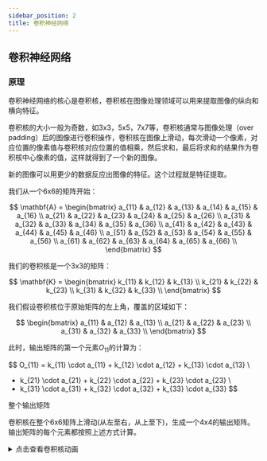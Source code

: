 ```yaml
---
sidebar_position: 2
title: 卷积神经网络
---
```


## 卷积神经网络

### 原理

卷积神经网络的核心是卷积核，卷积核在图像处理领域可以用来提取图像的纵向和横向特征。

卷积核的大小一般为奇数，如3x3，5x5，7x7等，卷积核通常与图像处理（over padding）后的图像进行卷积操作，卷积核在图像上滑动，每次滑动一个像素，对应位置的像素值与卷积核对应位置的值相乘，然后求和，最后将求和的结果作为卷积核中心像素的值，这样就得到了一个新的图像。

新的图像可以用更少的数据反应出图像的特征。这个过程就是特征提取。



我们从一个6x6的矩阵开始：

$$
\mathbf{A} = \begin{bmatrix}
a_{11} & a_{12} & a_{13} & a_{14} & a_{15} & a_{16} \\
a_{21} & a_{22} & a_{23} & a_{24} & a_{25} & a_{26} \\
a_{31} & a_{32} & a_{33} & a_{34} & a_{35} & a_{36} \\
a_{41} & a_{42} & a_{43} & a_{44} & a_{45} & a_{46} \\
a_{51} & a_{52} & a_{53} & a_{54} & a_{55} & a_{56} \\
a_{61} & a_{62} & a_{63} & a_{64} & a_{65} & a_{66} \\
\end{bmatrix}
$$



我们的卷积核是一个3x3的矩阵：

$$
\mathbf{K} = \begin{bmatrix}
k_{11} & k_{12} & k_{13} \\
k_{21} & k_{22} & k_{23} \\
k_{31} & k_{32} & k_{33} \\
\end{bmatrix}
$$


我们假设卷积核位于原始矩阵的左上角，覆盖的区域如下：

$$
\begin{bmatrix}
a_{11} & a_{12} & a_{13} \\
a_{21} & a_{22} & a_{23} \\
a_{31} & a_{32} & a_{33} \\
\end{bmatrix}
$$

此时，输出矩阵的第一个元素$O_{11}$的计算为：

$$
O_{11} = k_{11} \cdot a_{11} + k_{12} \cdot a_{12} + k_{13} \cdot a_{13} \\ 
+ k_{21} \cdot a_{21} + k_{22} \cdot a_{22} + k_{23} \cdot a_{23} \\ 
+ k_{31} \cdot a_{31} + k_{32} \cdot a_{32} + k_{33} \cdot a_{33}
$$

整个输出矩阵

卷积核在整个6x6矩阵上滑动(从左至右，从上至下)，生成一个4x4的输出矩阵。输出矩阵的每个元素都按照上述方式计算。

<details>
<summary>点击查看卷积核动画</summary>
``` jsx live
// 你可以尝试更改矩阵尺寸与卷积核的尺寸来感受卷积过程
function example(props) {
  // 使用 XPath 查询选择输出框
  const xpathSelector =
    "/html/body/div/div[2]/div/div/main/div/div/div/div/article/div[2]/div[1]/div[4]";
  const myElement = document.evaluate(
    xpathSelector,
    document,
    null,
    XPathResult.FIRST_ORDERED_NODE_TYPE,
    null
  ).singleNodeValue;
  // 矩阵尺寸
  const matrixSize = 6;
  // 卷积核尺寸
  const kernelSize = 3;
  const matrix = Array.from({ length: matrixSize }, (_, i) =>
    Array.from({ length: matrixSize }, (_, j) => `a${i + 1}${j + 1}`)
  );
  const [position, setPosition] = useState([0, 0]);
  useEffect(() => {
    const positions = [];
    for (let i = 0; i <= matrixSize - kernelSize; i++) {
      for (let j = 0; j <= matrixSize - kernelSize; j++) {
        positions.push([i, j]);
      }
    }

    let index = 0;
    const interval = setInterval(() => {
      setPosition(positions[index]);
      index = (index + 1) % positions.length;
    }, 1000);

    return () => clearInterval(interval);
  }, []);

  return (
    <div style={{ display: 'flex', justifyContent: 'center', alignItems: 'center', height: '100vh', backgroundColor: '#f0f0f0' }}>
      <div style={{ display: 'grid', gridTemplateColumns: `repeat(${matrixSize}, 50px)`, gridGap: '5px', position: 'relative' }}>
        {matrix.map((row, i) =>
          row.map((cell, j) => (
            <div
              key={`${i}-${j}`}
              style={{
                width: '50px',
                height: '50px',
                backgroundColor: '#fff',
                border: '1px solid #ccc',
                display: 'flex',
                justifyContent: 'center',
                alignItems: 'center',
                fontSize: '18px',
                backgroundColor: i >= position[0] && i < position[0] + kernelSize && j >= position[1] && j < position[1] + kernelSize ? 'yellow' : '#fff'
              }}
            >
              {cell}
            </div>
          ))
        )}
      </div>
    </div>
  );
}
```
</details>


最终输出矩阵$\mathbf{O}$为：

$$
\mathbf{O} = \begin{bmatrix}
O_{11} & O_{12} & O_{13} & O_{14} \\
O_{21} & O_{22} & O_{23} & O_{24} \\
O_{31} & O_{32} & O_{33} & O_{34} \\
O_{41} & O_{42} & O_{43} & O_{44} \\
\end{bmatrix}
$$

每个$O_{ij}$的具体计算方法如前所述，通过卷积核在原始矩阵上的滑动和计算得到。

通过这个例子，可以清晰地看到卷积核是如何对矩阵进行操作并生成输出的。

### 常见卷积核及用途


1. **水平边缘检测**：
   $$
   \begin{bmatrix}
   -1 & -1 & -1 \\
   0 & 0 & 0 \\
   1 & 1 & 1
   \end{bmatrix}
   $$
   用途：检测水平边缘。

2. **垂直边缘检测**：
   $$
   \begin{bmatrix}
   -1 & 0 & 1 \\
   -1 & 0 & 1 \\
   -1 & 0 & 1
   \end{bmatrix}
   $$
   用途：检测垂直边缘。

3. **Sobel算子（水平）**：
   $$
   \begin{bmatrix}
   -1 & 0 & 1 \\
   -2 & 0 & 2 \\
   -1 & 0 & 1
   \end{bmatrix}
   $$
   用途：检测水平边缘和梯度。

4. **Sobel算子（垂直）**：
   $$
   \begin{bmatrix}
   1 & 2 & 1 \\
   0 & 0 & 0 \\
   -1 & -2 & -1
   \end{bmatrix}
   $$
   用途：检测垂直边缘和梯度。

5. **拉普拉斯算子**：
   $$
   \begin{bmatrix}
   0 & 1 & 0 \\
   1 & -4 & 1 \\
   0 & 1 & 0
   \end{bmatrix}
   $$
   用途：检测图像的二阶导数，强调边缘。

6. **锐化**：
   $$
   \begin{bmatrix}
   0 & -1 & 0 \\
   -1 & 5 & -1 \\
   0 & -1 & 0
   \end{bmatrix}
   $$
   用途：提高图像的清晰度。

7. **高斯模糊（3x3）**：
   $$
   \frac{1}{16}
   \begin{bmatrix}
   1 & 2 & 1 \\
   2 & 4 & 2 \\
   1 & 2 & 1
   \end{bmatrix}
   $$
   用途：平滑图像，减少噪声。

8. **高斯模糊（5x5）**：
   $$
   \frac{1}{256}
   \begin{bmatrix}
   1 & 4 & 6 & 4 & 1 \\
   4 & 16 & 24 & 16 & 4 \\
   6 & 24 & 36 & 24 & 6 \\
   4 & 16 & 24 & 16 & 4 \\
   1 & 4 & 6 & 4 & 1
   \end{bmatrix}
   $$
   用途：更强的平滑效果。

9. **边缘增强**：
   $$
   \begin{bmatrix}
   -1 & -1 & -1 \\
   -1 & 9 & -1 \\
   -1 & -1 & -1
   \end{bmatrix}
   $$
   用途：增强边缘，使图像轮廓更加明显。

10. **均值滤波**：
    $$
    \frac{1}{9}
    \begin{bmatrix}
    1 & 1 & 1 \\
    1 & 1 & 1 \\
    1 & 1 & 1
    \end{bmatrix}
    $$
    用途：均匀地平滑图像。

```python
import numpy as np
import matplotlib.pyplot as plt
from matplotlib.font_manager import FontProperties
import cv2

# 设置中文字体
# 替换为你系统中支持中文的字体路径(windows)
font_path = r'C:\Windows\Fonts\simhei.ttf'  
# mac（如果有的话）
# font_path = '/System/Library/Fonts/STHeiti Light.ttc' 
font_prop = FontProperties(fname=font_path)

# 读取灰度图像
image = np.array(cv2.imread('data/people.bmp',cv2.IMREAD_GRAYSCALE))

# 定义卷积核
kernels = {
    '水平边缘': np.array([[-1, -1, -1], [0, 0, 0], [1, 1, 1]]),
    '垂直边缘': np.array([[-1, 0, 1], [-1, 0, 1], [-1, 0, 1]]),
    'Sobel水平': np.array([[-1, 0, 1], [-2, 0, 2], [-1, 0, 1]]),
    'Sobel垂直': np.array([[1, 2, 1], [0, 0, 0], [-1, -2, -1]]),
    '拉普拉斯': np.array([[0, 1, 0], [1, -4, 1], [0, 1, 0]]),
    '锐化': np.array([[0, -1, 0], [-1, 5, -1], [0, -1, 0]]),
    '高斯模糊3x3': np.array([[1, 2, 1], [2, 4, 2], [1, 2, 1]]) / 16,
    '高斯模糊5x5': np.array([[1, 4, 6, 4, 1], [4, 16, 24, 16, 4], [6, 24, 36, 24, 6], [4, 16, 24, 16, 4], [1, 4, 6, 4, 1]]) / 256,
    '边缘增强': np.array([[-1, -1, -1], [-1, 9, -1], [-1, -1, -1]]),
    '均值滤波': np.array([[1, 1, 1], [1, 1, 1], [1, 1, 1]]) / 9
}

# 使用NumPy实现卷积操作
def convolve2d(image, kernel):
    # 获取图像和卷积核的尺寸
    i_height, i_width = image.shape
    k_height, k_width = kernel.shape
    
    # 计算输出图像的尺寸
    o_height = i_height - k_height + 1
    o_width = i_width - k_width + 1
    
    # 创建输出图像
    output = np.zeros((o_height, o_width))
    
    # 执行卷积操作
    for y in range(o_height):
        for x in range(o_width):
            # 提取图像区域
            region = image[y:y+k_height, x:x+k_width]
            # 计算卷积值
            output[y, x] = np.sum(region * kernel)
    
    return output

# 应用卷积核
results = {}
for name, kernel in kernels.items():
    # 为了处理边界，先对图像进行填充
    if kernel.shape[0] == 5:  # 对于5x5卷积核
        pad_width = 2
    else:  # 对于3x3卷积核
        pad_width = 1
    
    padded_image = np.pad(image, pad_width, mode='constant')
    filtered_image = convolve2d(padded_image, kernel)
    
    # 归一化处理，确保像素值在有效范围内
    filtered_image = np.clip(filtered_image, 0, 255).astype(np.uint8)
    results[name] = filtered_image

# 显示结果
plt.figure(figsize=(15, 8))
for i, (name, result) in enumerate(results.items()):
    plt.subplot(3, 4, i + 1)
    plt.imshow(result, cmap='gray')
    plt.title(name, fontproperties=font_prop)
    plt.axis('off')

plt.tight_layout()
plt.show()

```
### pooling 池化
池化（Pooling）是一种用于减少卷积神经网络（CNN）中特征图大小的操作。它通过将特征图上的局部区域进行聚合，得到一个更小的特征图。

池化操作类似卷积操作，使用的也是一个很小的矩阵，叫做池化核，但是池化核本身没有参数，只是通过对输入特征矩阵本身进行运算，它的大小通常是2x2、3x3、4x4等，然后将池化核在卷积得到的输出特征图中进行池化操作，需要注意的是，池化的过程中也有Padding方式以及步长的概念，与卷积不同的是，池化的步长往往等于池化核的大小。
最常见的池化操作为**最大值池化**（Max Pooling）和**平均值池化**（Average Pooling）两种。
```python showLineNumbers
import numpy as np

def pooling(input_array, pool_size=(2, 2), stride=None, mode='max'):
    """
    池化操作函数
    
    参数:
        input_array: 输入数组，形状为[height, width]或[batch, height, width, channels]
        pool_size: 池化窗口大小，默认为(2, 2)
        stride: 步长，默认与pool_size相同
        mode: 池化类型，'max'表示最大池化，'avg'表示平均池化
        
    返回:
        池化后的数组
    """
    # 如果未指定stride，则默认与pool_size相同
    if stride is None:
        stride = pool_size
    
    # 确保输入是numpy数组
    input_array = np.asarray(input_array)
    
    # 处理不同维度的输入
    if input_array.ndim == 2:  # 单通道2D输入
        h, w = input_array.shape
        d = 1
        input_array = input_array.reshape(1, h, w, 1)
    elif input_array.ndim == 3:  # 带批次或通道的3D输入
        raise ValueError("输入数组维度应为2D或4D")
    elif input_array.ndim == 4:  # 标准4D输入 [batch, height, width, channels]
        pass
    else:
        raise ValueError("输入数组维度应为2D或4D")
    
    # 获取输入尺寸
    batch_size, height, width, channels = input_array.shape
    
    # 计算输出尺寸
    out_height = (height - pool_size[0]) // stride[0] + 1
    out_width = (width - pool_size[1]) // stride[1] + 1
    
    # 初始化输出数组
    output = np.zeros((batch_size, out_height, out_width, channels))
    
    # 执行池化操作
    for b in range(batch_size):
        for c in range(channels):
            for i in range(out_height):
                for j in range(out_width):
                    h_start = i * stride[0]
                    h_end = h_start + pool_size[0]
                    w_start = j * stride[1]
                    w_end = w_start + pool_size[1]
                    
                    pool_region = input_array[b, h_start:h_end, w_start:w_end, c]
                    
                    if mode == 'max':
                        output[b, i, j, c] = np.max(pool_region)
                    elif mode == 'avg':
                        output[b, i, j, c] = np.mean(pool_region)
                    else:
                        raise ValueError("支持的模式为'max'或'avg'")
    
    # 如果输入是2D，则返回2D输出
    if input_array.shape[0] == 1 and input_array.shape[3] == 1:
        return output[0, :, :, 0]
    
    return output

# 示例使用
if __name__ == "__main__":
    # 创建测试数据
    test_data = np.array([
        [1, 2, 3, 4],
        [5, 6, 7, 8],
        [9, 10, 11, 12],
        [13, 14, 15, 16]
    ])
    
    # 最大池化
    max_pooled = pooling(test_data, pool_size=(2, 2), mode='max')
    print("最大池化结果:")
    print(max_pooled)
    
    # 平均池化
    avg_pooled = pooling(test_data, pool_size=(2, 2), mode='avg')
    print("平均池化结果:")
    print(avg_pooled)
'''
最大池化结果:
[[ 6.  8.]
 [14. 16.]]
平均池化结果:
[[ 3.5  5.5]
 [11.5 13.5]]
'''
```

- over padding(填充)
  
有时图像的特征在边缘上，例如

```python
import numpy as np
import matplotlib.pyplot as plt

# 读取图像
inputs = np.array([
  [255,1,2],
  [255,1,2],
  [255,1,2],]

)
# 用于提取纵向特征的卷积核
kernel = np.array([
  [0,1,0],
  [0,1,0],
  [0,1,0]]
)

# 卷积操作结果，没能正确获取边缘的特征
'''
[[0.   2.   0.]
 [0.   2.   0.]
 [0.   2.   0.]]
'''


# 对输入图像进行填充
# array: 需要填充的数组
# pad_width: 填充的宽度(上下左右都填充)
# mode: 填充的方式，通常为'constant',
# 有0、空、最大、平均、中位等11种参数可以选，点击方法进入查看
# constant_values: 填充的值，通常为0
inputs = np.pad(
    array=inputs,
    pad_width=1,
    mode='constant',
    constant_values=0
)


# 卷积操作
out_put = np.zeros((inputs.shape[0] - kernel.shape[0] + 1, inputs.shape[1] - kernel.shape[1] + 1))
out_put_w = out_put.shape[0]
out_put_h = out_put.shape[1]

for i in range(out_put_w):
    for j in range(out_put_h):
        conv_result = np.sum(inputs[i:i+kernel.shape[0], j:j+kernel.shape[1]] * kernel)
        out_put[i][j] = conv_result

# 卷积操作结果,正确的获取到了边缘的特征
print(out_put)
'''
[[510.   2.   4.]
 [765.   3.   6.]
 [510.   2.   4.]]
'''
```

### stride(步幅)

步幅表示卷积核移动的步长，步幅越大，卷积核每次跳跃的距离就越多，卷积核的感受野越小。
:::tip
感受野（Receptive Field）的定义：源自生物专业术语，在机器学习中表示卷积神经网络每一层输出的特征图（feature map）上的像素点映射回输入图像上的区域大小。通俗点的解释是，特征图上一点，相对于原图的大小，也是卷积神经网络特征所能看到输入图像的区域。
:::

```python showLineNumbers
import numpy as np

def convolution_2d(input_array, kernel, stride=3):
    """
    实现2D卷积操作
    
    参数:
        input_array: 输入数组，形状为 (height, width)
        kernel: 卷积核，形状为 (kernel_size, kernel_size)
        stride: 卷积步长，默认为3
        
    返回:
        卷积结果数组
    """
    # 获取输入数组和卷积核的尺寸
    input_height, input_width = input_array.shape
    kernel_size = kernel.shape[0]
    
    # 计算输出数组的尺寸
    output_height = (input_height - kernel_size) // stride + 1
    output_width = (input_width - kernel_size) // stride + 1
    
    # 初始化输出数组
    output = np.zeros((output_height, output_width))
    
    # 执行卷积操作
    for i in range(output_height):
        for j in range(output_width):
            # 计算当前窗口的位置
            start_i = i * stride
            start_j = j * stride
            
            # 提取当前窗口
            window = input_array[start_i:start_i+kernel_size, start_j:start_j+kernel_size]
            
            # 计算卷积和
            output[i, j] = np.sum(window * kernel)
    
    return output

# 示例使用
if __name__ == "__main__":
    # 创建10x10的示例输入数组
    input_array = np.ones((8, 8))
    # 即输入数组每行列数据下标为 0-7 0-7
    
    # 创建5x5的卷积核
    kernel = np.ones((5, 5))
    
    # 执行卷积操作，步幅为3
    # 第一次卷积的区域为 0-4 0-4
    # 第二次卷积的区域为 3-7 3-7
    result = convolution_2d(input_array, kernel, stride=3)
    
    print("输入数组形状:", input_array.shape)
    print("卷积核形状:", kernel.shape)
    print("卷积结果形状:", result.shape)
    print("\n输入数组:")
    print(input_array)
    print("\n卷积核:")
    print(kernel)
    print("\n卷积结果:")
    print(result)
'''
输入数组形状: (10, 10)
卷积核形状: (5, 5)
卷积结果形状: (2, 2)

输入数组:
[[1. 1. 1. 1. 1. 1. 1. 1.]
 [1. 1. 1. 1. 1. 1. 1. 1.]
 [1. 1. 1. 1. 1. 1. 1. 1.]
 [1. 1. 1. 1. 1. 1. 1. 1.]
 [1. 1. 1. 1. 1. 1. 1. 1.]
 [1. 1. 1. 1. 1. 1. 1. 1.]
 [1. 1. 1. 1. 1. 1. 1. 1.]
 [1. 1. 1. 1. 1. 1. 1. 1.]]

卷积核:
[[1. 1. 1. 1. 1.]
 [1. 1. 1. 1. 1.]
 [1. 1. 1. 1. 1.]
 [1. 1. 1. 1. 1.]
 [1. 1. 1. 1. 1.]]

卷积结果:
[[25. 25.]
 [25. 25.]]
'''
```

### 卷积神经网络对手写数字识别


import Tabs from '@theme/Tabs';
import TabItem from '@theme/TabItem';

<Tabs>
  <TabItem value="torch" label="pytorch" default>
    这是pytorch实现

```python showLineNumbers
import torch
import torch.nn as nn
import torch.optim as optim
from sklearn.datasets import load_digits
from sklearn.model_selection import train_test_split
import numpy as np

# 加载数据 & 预处理
digits = load_digits()
X = digits.images.astype(np.float32) / 16.0  # 归一化到0~1
y = digits.target
X = X[..., np.newaxis]  # 添加通道维度 (n,8,8,1)
num_classes = 10

# 划分训练/验证集
X_train, X_val, y_train, y_val = train_test_split(
    X, y, test_size=0.2, random_state=42, stratify=y
)

# 转换为PyTorch张量，并调整为NCHW格式
X_train = torch.tensor(X_train).permute(0, 3, 1, 2)  # NHWC -> NCHW
X_val = torch.tensor(X_val).permute(0, 3, 1, 2)
y_train = torch.tensor(y_train, dtype=torch.long)
y_val = torch.tensor(y_val, dtype=torch.long)


# 定义模型
class SimpleConvNet(nn.Module):
    def __init__(self):
        super(SimpleConvNet, self).__init__()
        self.conv = nn.Conv2d(1, 8, kernel_size=3, padding=1)  # 输入1通道，输出8通道
        self.relu = nn.ReLU()
        self.pool = nn.MaxPool2d(kernel_size=2)  # 2x2池化
        self.fc = nn.Linear(4 * 4 * 8, num_classes)  # 全连接层

    def forward(self, x):
        x = self.conv(x)  # 卷积层
        x = self.relu(x)  # ReLU激活
        x = self.pool(x)  # 最大池化
        x = x.reshape(x.shape[0], -1)
        x = self.fc(x)  # 全连接层
        return x


# 创建模型、损失函数和优化器
model = SimpleConvNet()
criterion = nn.CrossEntropyLoss()
optimizer = optim.SGD(model.parameters(), lr=0.1)

# 训练参数
epochs = 10
batch_size = 64

# 训练循环
for epoch in range(epochs):
    # 创建数据加载器进行批处理
    indices = torch.randperm(len(X_train))

    model.train()  # 设置为训练模式
    total_loss = 0

    # 小批量训练
    for i in range(0, len(X_train), batch_size):
        # 获取批次数据
        batch_indices = indices[i : i + batch_size]
        x_batch = X_train[batch_indices]
        y_batch = y_train[batch_indices]

        # 前向传播
        outputs = model(x_batch)
        loss = criterion(outputs, y_batch)
        total_loss += loss.item()

        # 反向传播和优化
        optimizer.zero_grad()  # 清除之前的梯度
        loss.backward()  # 反向传播
        optimizer.step()  # 更新参数

    # 验证
    model.eval()  # 设置为评估模式
    with torch.no_grad():  # 不计算梯度
        outputs = model(X_val)
        _, predicted = torch.max(outputs, 1)  # 获取最大值所在位置
        accuracy = (predicted == y_val).float().mean()

    print(
        f"Epoch {epoch+1}/{epochs}  loss={total_loss/len(indices)*batch_size:.4f}  val_acc={accuracy:.4f}"
    )
'''
Epoch 1/10  loss=2.2956  val_acc=0.4472
Epoch 2/10  loss=2.0604  val_acc=0.6167
Epoch 3/10  loss=1.5787  val_acc=0.7861
Epoch 4/10  loss=1.0126  val_acc=0.8000
Epoch 5/10  loss=0.6914  val_acc=0.7972
Epoch 6/10  loss=0.5458  val_acc=0.7917
Epoch 7/10  loss=0.4080  val_acc=0.8417
Epoch 8/10  loss=0.3853  val_acc=0.8778
Epoch 9/10  loss=0.3235  val_acc=0.9111
Epoch 10/10  loss=0.2700  val_acc=0.9250
'''
```
  </TabItem>
  <TabItem value="numpy" label="numpy">
    这是numpy实现

```python showLineNumbers
import numpy as np
from sklearn.datasets import load_digits
from sklearn.model_selection import train_test_split


# 卷积层前向传播
def conv2d_forward(x, w, b):
    # x: 输入数据，形状为(N,H,W,C)
    # w: 卷积核权重，形状为(Kh,Kw,C,Cout)
    # b: 偏置项，长度为Cout
    N, H, W, C = x.shape  # 获取输入数据的形状
    Kh, Kw, _, Cout = w.shape  # 获取卷积核的形状
    padding = 1  # 固定使用padding=1
    Ho = (H + 2 * padding - Kh) + 1  # 计算输出高度
    Wo = (W + 2 * padding - Kw) + 1  # 计算输出宽度
    # 对输入数据进行填充
    x_pad = np.pad(
        x, [(0, 0), (padding, padding), (padding, padding), (0, 0)], "constant"
    )
    # 初始化输出张量
    y = np.zeros((N, Ho, Wo, Cout), dtype=x.dtype)

    # 计算卷积
    for n in range(N):  # 遍历每个样本
        for i in range(Ho):  # 遍历输出高度
            for j in range(Wo):  # 遍历输出宽度
                # 获取当前位置对应的输入数据块
                patch = x_pad[n, i : i + Kh, j : j + Kw, :]
                for cout in range(Cout):  # 遍历每个输出通道
                    # 计算卷积结果
                    y[n, i, j, cout] = np.sum(patch * w[:, :, :, cout]) + b[cout]

    cache = (x, w, b, x_pad)  # 缓存用于反向传播
    return y, cache


# 卷积层反向传播
def conv2d_backward(dy, cache):
    # dy: 输出梯度，形状与卷积层输出相同
    # cache: 前向传播保存的缓存数据
    x, w, b, x_pad = cache  # 解包缓存数据
    N, H, W, C = x.shape  # 获取输入数据的形状
    Kh, Kw, _, Cout = w.shape  # 获取卷积核的形状
    _, Ho, Wo, _ = dy.shape  # 获取输出梯度的形状
    padding = 1  # 固定使用padding=1

    # 初始化梯度
    dx_pad = np.zeros_like(x_pad)  # 填充后输入的梯度
    dw = np.zeros_like(w)  # 权重梯度
    db = np.zeros_like(b)  # 偏置梯度

    # 计算梯度
    for n in range(N):  # 遍历每个样本
        for i in range(Ho):  # 遍历输出高度
            for j in range(Wo):  # 遍历输出宽度
                # 获取当前位置对应的输入数据块
                patch = x_pad[n, i : i + Kh, j : j + Kw, :]
                for cout in range(Cout):  # 遍历每个输出通道
                    # 累加权重梯度
                    dw[:, :, :, cout] += patch * dy[n, i, j, cout]
                    # 累加输入梯度
                    dx_pad[n, i : i + Kh, j : j + Kw, :] += (
                        w[:, :, :, cout] * dy[n, i, j, cout]
                    )
                    # 累加偏置梯度
                    db[cout] += dy[n, i, j, cout]

    # 去除填充，得到原始输入梯度
    dx = dx_pad[:, padding:-padding, padding:-padding, :]
    return dx, dw, db


# ReLU激活函数前向传播
def relu_forward(x):
    # x: 输入数据
    y = np.maximum(0, x)  # ReLU激活函数：max(0,x)
    return y, x  # 返回输出和缓存(输入x)


# ReLU激活函数反向传播
def relu_backward(dy, cache):
    # dy: 输出梯度
    # cache: 前向传播缓存的输入x
    x = cache
    # ReLU梯度：当x>0时为1，否则为0
    return dy * (x > 0)


# 最大池化前向传播
def maxpool_forward(x):
    # x: 输入数据，形状为(N,H,W,C)
    N, H, W, C = x.shape  # 获取输入形状
    pool_size = (2, 2)  # 固定池化窗口大小为2x2
    ph, pw = pool_size
    # 计算输出大小
    Ho = (H - ph) // 2 + 1
    Wo = (W - pw) // 2 + 1

    # 初始化输出张量和掩码
    y = np.zeros((N, Ho, Wo, C), dtype=x.dtype)
    mask = {}  # 记录最大值位置

    # 计算池化
    for n in range(N):  # 遍历每个样本
        for i in range(Ho):  # 遍历输出高度
            for j in range(Wo):  # 遍历输出宽度
                # 获取当前池化窗口
                patch = x[n, i * 2 : i * 2 + ph, j * 2 : j * 2 + pw, :]
                # 计算窗口内最大值
                y[n, i, j, :] = patch.max(axis=(0, 1))

                # 记录每个通道的最大值位置
                for c in range(C):
                    idx = np.unravel_index(np.argmax(patch[:, :, c]), (ph, pw))
                    mask[(n, i, j, c)] = (i * 2 + idx[0], j * 2 + idx[1])

    return y, (x, mask)  # 返回输出和缓存


# 最大池化反向传播
def maxpool_backward(dy, cache):
    # dy: 输出梯度
    # cache: 前向传播保存的缓存
    x, mask = cache  # 解包缓存

    # 初始化输入梯度
    dx = np.zeros_like(x)
    N, Ho, Wo, C = dy.shape  # 获取输出梯度形状

    # 计算梯度：仅在最大值位置传递梯度
    for n in range(N):  # 遍历每个样本
        for i in range(Ho):  # 遍历输出高度
            for j in range(Wo):  # 遍历输出宽度
                for c in range(C):  # 遍历每个通道
                    # 获取最大值位置并传递梯度
                    xi, xj = mask[(n, i, j, c)]
                    dx[n, xi, xj, c] += dy[n, i, j, c]

    return dx


# 展平层前向传播
def flatten_forward(x):
    # x: 输入数据，形状为(N,H,W,C)
    # 将输入展平为(N, H*W*C)的二维张量
    return x.reshape(x.shape[0], -1), x.shape


# 展平层反向传播
def flatten_backward(dy, cache):
    # dy: 输出梯度，形状为(N, H*W*C)
    # cache: 原始输入形状
    # 将梯度重塑回原始输入形状
    return dy.reshape(cache)


# 全连接层前向传播
def dense_forward(x, w, b):
    # x: 输入数据，形状为(N, Din)
    # w: 权重，形状为(Din, Dout)
    # b: 偏置，长度为Dout
    y = x.dot(w) + b  # 线性变换：y = x·w + b
    return y, (x, w, b)  # 返回输出和缓存


# 全连接层反向传播
def dense_backward(dy, cache):
    # dy: 输出梯度，形状为(N, Dout)
    # cache: 前向传播缓存
    x, w, b = cache  # 解包缓存

    # 计算各个参数的梯度
    dx = dy.dot(w.T)  # 输入梯度：dy·w^T
    dw = x.T.dot(dy)  # 权重梯度：x^T·dy
    db = dy.sum(axis=0)  # 偏置梯度：每个批次梯度的和

    return dx, dw, db


# Softmax交叉熵损失前向传播
def softmax_crossentropy_forward(logits, labels):
    # logits: 预测值，形状为(N, 类别数)
    # labels: 真实标签，形状为(N, 类别数)，one-hot编码

    # 计算softmax概率，防止数值溢出
    ex = np.exp(logits - logits.max(axis=1, keepdims=True))
    proba = ex / ex.sum(axis=1, keepdims=True)

    N = logits.shape[0]  # 样本数量
    # 计算交叉熵损失
    loss = -np.sum(labels * np.log(proba + 1e-12)) / N

    return loss, (proba, labels, N)  # 返回损失和缓存


# Softmax交叉熵损失反向传播
def softmax_crossentropy_backward(cache):
    # cache: 前向传播缓存
    proba, labels, N = cache  # 解包缓存
    # 计算梯度：(softmax概率 - 真实标签) / 样本数
    return (proba - labels) / N


# 加载数据集
digits = load_digits()
X = digits.images.astype(np.float32) / 16.0  # 归一化到0~1范围
y = digits.target
X = X[..., np.newaxis]  # 添加通道维度，变为(N,8,8,1)的形状
num_classes = 10

# 将标签转为one-hot编码
Y = np.eye(num_classes)[y]

# 划分训练集和验证集
X_train, X_val, Y_train, Y_val = train_test_split(X, Y, test_size=0.2, stratify=y)
y_val_labels = Y_val.argmax(axis=1)  # 验证集标签(数字形式)

# 初始化网络参数(使用He初始化)
w1 = np.random.randn(3, 3, 1, 8).astype(np.float32) * np.sqrt(2 / 9)  # 卷积层权重
b1 = np.zeros(8, dtype=np.float32)  # 卷积层偏置
w2 = np.random.randn(4 * 4 * 8, num_classes).astype(np.float32) * np.sqrt(
    2 / 128
)  # 全连接层权重
b2 = np.zeros(num_classes, dtype=np.float32)  # 全连接层偏置

# 超参数
epochs = 10  # 训练轮数
batch_size = 64  # 批次大小
lr = 0.1  # 学习率

# 训练过程
num_train = X_train.shape[0]  # 训练样本数量
for ep in range(epochs):
    # 打乱训练数据
    perm = np.random.permutation(num_train)
    X_train = X_train[perm]
    Y_train = Y_train[perm]

    # 小批量训练
    for i in range(0, num_train, batch_size):
        xb = X_train[i : i + batch_size]  # 当前批次输入
        yb = Y_train[i : i + batch_size]  # 当前批次标签

        # 前向传播
        out1, c1 = conv2d_forward(xb, w1, b1)  # 卷积层
        out1r, c1r = relu_forward(out1)  # ReLU激活
        out2, c2 = maxpool_forward(out1r)  # 最大池化
        flat, cf = flatten_forward(out2)  # 展平层
        logits, c3 = dense_forward(flat, w2, b2)  # 全连接层
        loss, c4 = softmax_crossentropy_forward(logits, yb)  # 损失计算

        # 反向传播
        dlogits = softmax_crossentropy_backward(c4)  # 损失梯度
        dflat, dw2, db2 = dense_backward(dlogits, c3)  # 全连接层梯度
        dout2 = flatten_backward(dflat, cf)  # 展平层梯度
        dout1r = maxpool_backward(dout2, c2)  # 池化层梯度
        dout1 = relu_backward(dout1r, c1r)  # ReLU梯度
        _, dw1, db1 = conv2d_backward(dout1, c1)  # 卷积层梯度

        # 参数更新(梯度下降)
        w1 -= lr * dw1  # 更新卷积层权重
        b1 -= lr * db1  # 更新卷积层偏置
        w2 -= lr * dw2  # 更新全连接层权重
        b2 -= lr * db2  # 更新全连接层偏置

    # 在验证集上评估模型
    out1, _ = conv2d_forward(X_val, w1, b1)  # 卷积层前向传播
    out1r, _ = relu_forward(out1)  # ReLU激活
    out2, _ = maxpool_forward(out1r)  # 最大池化
    flat, _ = flatten_forward(out2)  # 展平层
    logits, _ = dense_forward(flat, w2, b2)  # 全连接层
    preds = np.argmax(logits, axis=1)  # 预测结果
    acc = (preds == y_val_labels).mean()  # 计算准确率
    print(f"轮次 {ep+1}/{epochs}  损失={loss:.4f}  验证准确率={acc:.4f}")
```
  </TabItem>

</Tabs>

